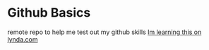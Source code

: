Github Basics
=============
remote repo to help me test out my github skills
[Im learning this on lynda.com](http://www.lynda.com)
